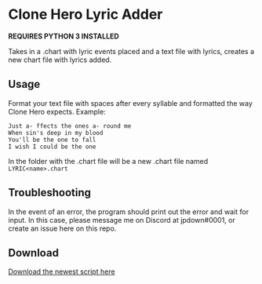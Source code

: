 # Clone Hero Lyric Adder

**REQUIRES PYTHON 3 INSTALLED**

Takes in a .chart with lyric events placed and a text file with lyrics, creates a new chart file with lyrics added.

## Usage
Format your text file with spaces after every syllable and formatted the way Clone Hero expects. Example:
```
Just a- ffects the ones a- round me
When sin's deep in my blood
You'll be the one to fall
I wish I could be the one
```
In the folder with the .chart file will be a new .chart file named `LYRIC<name>.chart`

## Troubleshooting
In the event of an error, the program should print out the error and wait for input. In this case, please message me on Discord at jpdown#0001, or create an issue here on this repo.

## Download
[Download the newest script here](https://github.com/jpdown/clone-hero-lyric-adder/releases/latest)
